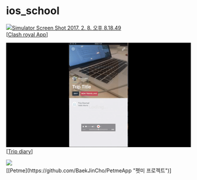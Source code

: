 # ios_school

<a data-flickr-embed="true"  href="https://www.flickr.com/photos/151739610@N03/32657036441/in/datetaken/" title="Simulator Screen Shot 2017. 2. 8. 오후 8.18.49"><img src="https://c1.staticflickr.com/1/684/32657036441_e694ddaec1_z.jpg" width="360" height="640" alt="Simulator Screen Shot 2017. 2. 8. 오후 8.18.49"></a>
<br/>
[[Clash royal App](https://github.com/whalebab86/ios_school/tree/master/Project/ClashRoyale "자판기 프로젝트")]


![영상 Gif_01](https://github.com/whalebab86/ios_school/blob/master/etc/trip_diary_01.gif "이미지제목")
<br/>
[[Trip diary](https://github.com/whalebab86/ios_school/tree/master/Project/CustomTableViewCell "여행다이어리 프로젝트")]


<img src="https://github.com/BaekJinCho/PetmeApp/blob/master/Image/ezgif.com-video-to-gif.gif?raw=true" width="350">
<br/>
[[Petme](https://github.com/BaekJinCho/PetmeApp "펫미 프로젝트")]
